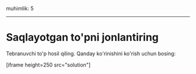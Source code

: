 muhimlik: 5

---

# Saqlayotgan to'pni jonlantiring

Tebranuvchi to'p hosil qiling. Qanday ko'rinishini ko'rish uchun bosing:

[iframe height=250 src="solution"]
